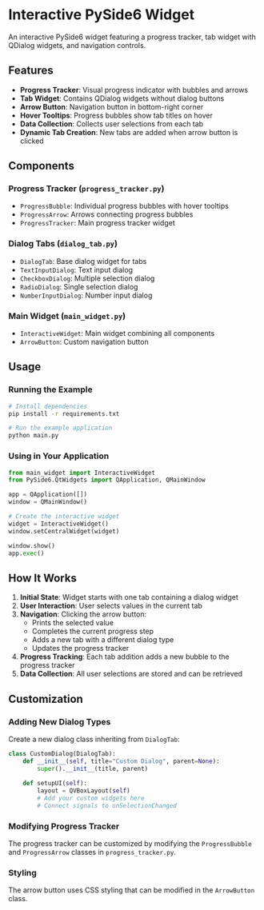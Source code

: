 # Interactive PySide6 Widget

An interactive PySide6 widget featuring a progress tracker, tab widget with QDialog widgets, and navigation controls.

## Features

- **Progress Tracker**: Visual progress indicator with bubbles and arrows
- **Tab Widget**: Contains QDialog widgets without dialog buttons
- **Arrow Button**: Navigation button in bottom-right corner
- **Hover Tooltips**: Progress bubbles show tab titles on hover
- **Data Collection**: Collects user selections from each tab
- **Dynamic Tab Creation**: New tabs are added when arrow button is clicked

## Components

### Progress Tracker (`progress_tracker.py`)
- `ProgressBubble`: Individual progress bubbles with hover tooltips
- `ProgressArrow`: Arrows connecting progress bubbles
- `ProgressTracker`: Main progress tracker widget

### Dialog Tabs (`dialog_tab.py`)
- `DialogTab`: Base dialog widget for tabs
- `TextInputDialog`: Text input dialog
- `CheckboxDialog`: Multiple selection dialog
- `RadioDialog`: Single selection dialog
- `NumberInputDialog`: Number input dialog

### Main Widget (`main_widget.py`)
- `InteractiveWidget`: Main widget combining all components
- `ArrowButton`: Custom navigation button

## Usage

### Running the Example

```bash
# Install dependencies
pip install -r requirements.txt

# Run the example application
python main.py
```

### Using in Your Application

```python
from main_widget import InteractiveWidget
from PySide6.QtWidgets import QApplication, QMainWindow

app = QApplication([])
window = QMainWindow()

# Create the interactive widget
widget = InteractiveWidget()
window.setCentralWidget(widget)

window.show()
app.exec()
```

## How It Works

1. **Initial State**: Widget starts with one tab containing a dialog widget
2. **User Interaction**: User selects values in the current tab
3. **Navigation**: Clicking the arrow button:
   - Prints the selected value
   - Completes the current progress step
   - Adds a new tab with a different dialog type
   - Updates the progress tracker
4. **Progress Tracking**: Each tab addition adds a new bubble to the progress tracker
5. **Data Collection**: All user selections are stored and can be retrieved

## Customization

### Adding New Dialog Types

Create a new dialog class inheriting from `DialogTab`:

```python
class CustomDialog(DialogTab):
    def __init__(self, title="Custom Dialog", parent=None):
        super().__init__(title, parent)
        
    def setupUI(self):
        layout = QVBoxLayout(self)
        # Add your custom widgets here
        # Connect signals to onSelectionChanged
```

### Modifying Progress Tracker

The progress tracker can be customized by modifying the `ProgressBubble` and `ProgressArrow` classes in `progress_tracker.py`.

### Styling

The arrow button uses CSS styling that can be modified in the `ArrowButton` class.